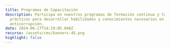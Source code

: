 ```yaml
---
title: Programas de Capacitación
description: Participa en nuestros programas de formación continua y talleres
  prácticos para desarrollar habilidades y conocimientos necesarios en la lucha
  anticorrupción.
date: 2024-06-17T14:19:05.048Z
recurso: /assets/cms/banners-45.png
highlight: false
---
```

